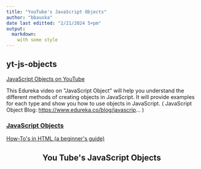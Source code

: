 ```yaml
---
title: "YouTube's JavaScript Objects"
author: "bbauska"
date last editted: "2/21/2024 5+pm"
output: 
  markdown:
    with some style
---
```


## yt-js-objects
<a href="https://www.youtube.com/watch?v=m9FrY5A-tao">JavaScript Objects on YouTube</a>

This Edureka video on "JavaScript Object" will help you understand the different methods of creating objects in JavaScript. It will provide examples for each type and show you how to use objects in JavaScript. ( JavaScript Object Blog: https://www.edureka.co/blog/javascrip... )

<h3><a href="https://www.edureka.co/blog/javascript-object/">JavaScript Objects</a></h3>

<a href="https://www.html-easy.com/learn/how-to-add-a-target-attribute-in-html/">How-To's in HTML (a beginner's guide)</a>

<!--~~~~~~~~~~~~~~~~~~~~~~~~~~~~~~~~~~~~~~~~~~~~~~~~~~~~~~~~~~~~~~~~~~~~~~~~~~~~~~~~~~~~~~~~~~~~-->
<!--~~~~~~~~~~~~~~~~~~~~~~~~~~ readme.md of yt-js-objects.bauska.org ~~~~~~~~~~~~~~~~~~~~~~~~~~~-->
<h2 align="center">You Tube's JavaScript Objects</h2>



